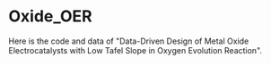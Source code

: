 # Oxide_OER
Here is the code and data of "Data-Driven Design of Metal Oxide Electrocatalysts with Low Tafel Slope in Oxygen Evolution Reaction".
